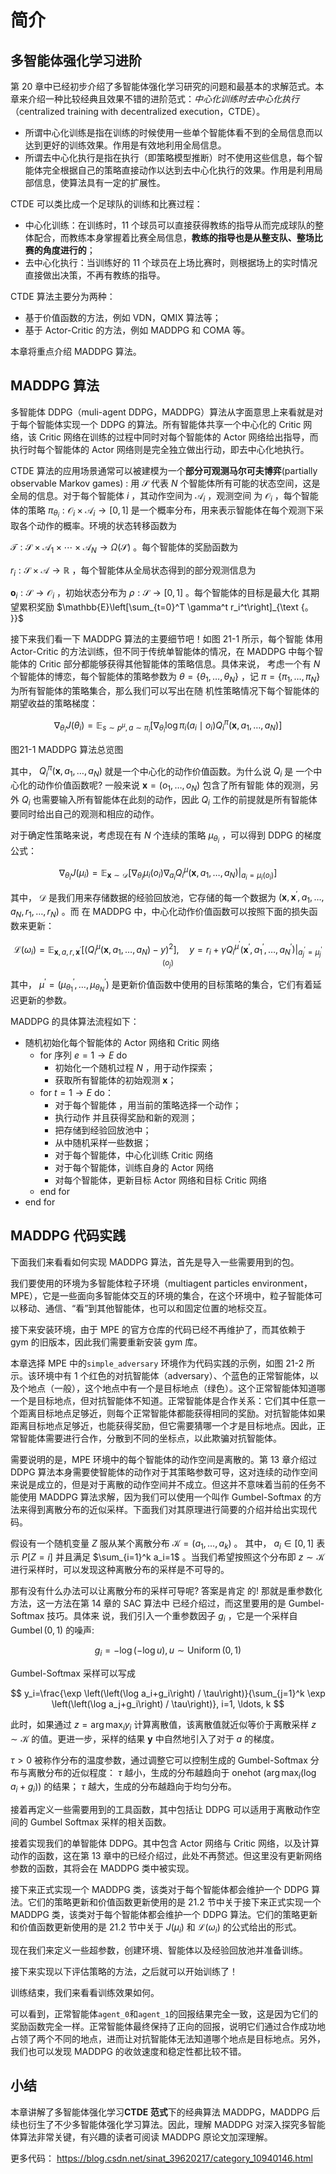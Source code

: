 

<!--
 * @version:
 * @Author:  StevenJokess（蔡舒起） https://github.com/StevenJokess
 * @Date: 2023-02-23 20:18:52
 * @LastEditors:  StevenJokess（蔡舒起） https://github.com/StevenJokess
 * @LastEditTime: 2023-10-02 21:12:45
 * @Description:
 * @Help me: 如有帮助，请赞助，失业3年了。![支付宝收款码](https://github.com/StevenJokess/d2rl/blob/master/img/%E6%94%B6.jpg)
 * @TODO::
 * @Reference:
-->
# 简介

## 多智能体强化学习进阶

第 20 章中已经初步介绍了多智能体强化学习研究的问题和最基本的求解范式。本章来介绍一种比较经典且效果不错的进阶范式：*中心化训练时去中心化执行*（centralized training with decentralized execution，CTDE）。

- 所谓中心化训练是指在训练的时候使用一些单个智能体看不到的全局信息而以达到更好的训练效果。作用是有效地利用全局信息。
- 所谓去中心化执行是指在执行（即策略模型推断）时不使用这些信息，每个智能体完全根据自己的策略直接动作以达到去中心化执行的效果。作用是利用局部信息，使算法具有一定的扩展性。

CTDE 可以类比成一个足球队的训练和比赛过程：

- 中心化训练：在训练时，11 个球员可以直接获得教练的指导从而完成球队的整体配合，而教练本身掌握着比赛全局信息，**教练的指导也是从整支队、整场比赛的角度进行的**；
- 去中心化执行：当训练好的 11 个球员在上场比赛时，则根据场上的实时情况直接做出决策，不再有教练的指导。

CTDE 算法主要分为两种：

- 基于价值函数的方法，例如 VDN，QMIX 算法等；
- 基于 Actor-Critic 的方法，例如 MADDPG 和 COMA 等。

本章将重点介绍 MADDPG 算法。

## MADDPG 算法

多智能体 DDPG（muli-agent DDPG，MADDPG）算法从字面意思上来看就是对于每个智能体实现一个 DDPG 的算法。所有智能体共享一个中心化的 Critic 网络，该 Critic 网络在训练的过程中同时对每个智能体的 Actor 网络给出指导，而执行时每个智能体的 Actor 网络则是完全独立做出行动，即去中心化地执行。

CTDE 算法的应用场景通常可以被建模为一个**部分可观测马尔可夫博弈**(partially observable Markov games) : 用 $\mathcal{S}$ 代表 $N$ 个智能体所有可能的状态空间，这是全局的信息。对于每个智能体 $i$ ，其动作空间为 $\mathcal{A}_i$ ，观测空间 为 $\mathcal{O}_i$ ，每个智能体的策略 $\pi_{\theta_i}: \mathcal{O}_i \times \mathcal{A}_i \rightarrow[0,1]$ 是一个概率分布，用来表示智能体在每个观测下采取各个动作的概率。环境的状态转移函数为

$\mathcal{T}: \mathcal{S} \times \mathcal{A}_1 \times \cdots \times \mathcal{A}_N \rightarrow \Omega(\mathcal{S})$ 。每个智能体的奖励函数为

$r_i: \mathcal{S} \times \mathcal{A} \rightarrow \mathbb{R}$ ，每个智能体从全局状态得到的部分观测信息为

$\mathbf{o}_i: \mathcal{S} \rightarrow \mathcal{O}_i$ ，初始状态分布为 $\rho: \mathcal{S} \rightarrow[0,1]$ 。每个智能体的目标是最大化 其期望累积奖励 $\mathbb{E}\left[\sum_{t=0}^T \gamma^t r_i^t\right]_{\text {。 }}$

接下来我们看一下 MADDPG 算法的主要细节吧！如图 21-1 所示，每个智能 体用 Actor-Critic 的方法训练，但不同于传统单智能体的情况，在 MADDPG 中每个智能体的 Critic 部分都能够获得其他智能体的策略信息。具体来说， 考虑一个有 $N$ 个智能体的博恋，每个智能体的策略参数为 $\theta=\left\{\theta_1, \ldots, \theta_N\right\}$ ，记 $\pi=\left\{\pi_1, \ldots, \pi_N\right\}$ 为所有智能体的策略集合，那么我们可以写出在随 机性策略情况下每个智能体的期望收益的策略梯度：

$$
\nabla_{\theta_i} J\left(\theta_i\right)=\mathbb{E}_{s \sim p^\mu, a \sim \pi_i}\left[\nabla_{\theta_i} \log \pi_i\left(a_i \mid o_i\right) Q_i^\pi\left(\mathbf{x}, a_1, \ldots, a_N\right)\right]
$$

图21-1 MADDPG 算法总览图

其中， $Q_i^\pi\left(\mathbf{x}, a_1, \ldots, a_N\right)$ 就是一个中心化的动作价值函数。为什么说 $Q_i$ 是 一个中心化的动作价值函数呢? 一般来说 $\mathbf{x}=\left(o_1, \ldots, o_N\right)$ 包含了所有智能 体的观测，另外 $Q_i$ 也需要输入所有智能体在此刻的动作，因此 $Q_i$ 工作的前提就是所有智能体要同时给出自己的观测和相应的动作。

对于确定性策略来说，考虑现在有 $N$ 个连续的策略 $\mu_{\theta_i}$ ，可以得到 DDPG 的梯度公式：

$$
\nabla_{\theta_i} J\left(\mu_i\right)=\mathbb{E}_{\mathbf{x} \sim \mathcal{D}}\left[\left.\nabla_{\theta_i} \mu_i\left(o_i\right) \nabla_{a_i} Q_i^\mu\left(\mathbf{x}, a_1, \ldots, a_N\right)\right|_{a_i=\mu_i\left(o_i\right)}\right]
$$

其中， $\mathcal{D}$ 是我们用来存储数据的经验回放池，它存储的每一个数据为 $\left(\mathbf{x}, \mathbf{x}^{\prime}, a_1, \ldots, a_N, r_1, \ldots, r_N\right)$ 。而 在 MADDPG 中，中心化动作价值函数可以按照下面的损失函数来更新：

$$
\mathcal{L}\left(\omega_i\right)=\mathbb{E}_{\mathbf{x}, a, r, \mathbf{x}^{\prime}}\left[\left(Q_i^\mu\left(\mathbf{x}, a_1, \ldots, a_N\right)-y\right)^2\right], \quad y=r_i+\left.\gamma Q_i^{\mu^{\prime}}\left(\mathbf{x}^{\prime}, a_1^{\prime}, \ldots, a_N^{\prime}\right)\right|_{a_j^{\prime}=\mu_j^{\prime}\left(o_j\right)}
$$

其中， $\mu^{\prime}=\left(\mu_{\theta_1}^{\prime}, \ldots, \mu_{\theta_N}^{\prime}\right)$ 是更新价值函数中使用的目标策略的集合，它们有着延迟更新的参数。


MADDPG 的具体算法流程如下：

- 随机初始化每个智能体的 Actor 网络和 Critic 网络
  - for 序列  $e = 1 \rightarrow E$ do
    - 初始化一个随机过程 $N$ ，用于动作探索；
    - 获取所有智能体的初始观测 $\mathbf{x}$；
  - for  $t = 1 \rightarrow E$ do：
    - 对于每个智能体 ，用当前的策略选择一个动作；
    - 执行动作 并且获得奖励和新的观测；
    - 把存储到经验回放池中；
    - 从中随机采样一些数据；
    - 对于每个智能体，中心化训练 Critic 网络
    - 对于每个智能体，训练自身的 Actor 网络
    - 对每个智能体，更新目标 Actor 网络和目标 Critic 网络
  - end for
- end for

## MADDPG 代码实践

下面我们来看看如何实现 MADDPG 算法，首先是导入一些需要用到的包。

我们要使用的环境为多智能体粒子环境（multiagent particles environment，MPE），它是一些面向多智能体交互的环境的集合，在这个环境中，粒子智能体可以移动、通信、“看”到其他智能体，也可以和固定位置的地标交互。

接下来安装环境，由于 MPE 的官方仓库的代码已经不再维护了，而其依赖于 gym 的旧版本，因此我们需要重新安装 gym 库。

本章选择 MPE 中的`simple_adversary` 环境作为代码实践的示例，如图 21-2 所示。该环境中有 1 个红色的对抗智能体（adversary）、个蓝色的正常智能体，以及个地点（一般），这个地点中有一个是目标地点（绿色）。这个正常智能体知道哪一个是目标地点，但对抗智能体不知道。正常智能体是合作关系：它们其中任意一个距离目标地点足够近，则每个正常智能体都能获得相同的奖励。对抗智能体如果距离目标地点足够近，也能获得奖励，但它需要猜哪一个才是目标地点。因此，正常智能体需要进行合作，分散到不同的坐标点，以此欺骗对抗智能体。

需要说明的是，MPE 环境中的每个智能体的动作空间是离散的。第 13 章介绍过 DDPG 算法本身需要使智能体的动作对于其策略参数可导，这对连续的动作空间来说是成立的，但是对于离散的动作空间并不成立。但这并不意味着当前的任务不能使用 MADDPG 算法求解，因为我们可以使用一个叫作 Gumbel-Softmax 的方法来得到离散分布的近似采样。下面我们对其原理进行简要的介绍并给出实现代码。

假设有一个随机变量 $Z$ 服从某个离散分布 $\mathcal{K}=\left(a_1, \ldots, a_k\right)$ 。 其中， $a_i \in[0,1]$ 表示 $P[Z=i]$ 并且满足 $\sum_{i=1}^k a_i=1$ 。当我们希望按照这个分布即 $z \sim \mathcal{K}$ 进行采样时，可以发现这种离散分布的采样是不可导的。

那有没有什么办法可以让离散分布的采样可导呢? 答案是肯定 的! 那就是重参数化方法，这一方法在第 14 章的 SAC 算法中 已经介绍过，而这里要用的是 Gumbel-Softmax 技巧。具体来 说，我们引入一个重参数因子 $g_i$ ，它是一个采样自 $\operatorname{Gumbel}(0,1)$ 的噪声:

$$
g_i=-\log (-\log u), u \sim \operatorname{Uniform}(0,1)
$$

Gumbel-Softmax 采样可以写成

$$
y_i=\frac{\exp \left(\left(\log a_i+g_i\right) / \tau\right)}{\sum_{j=1}^k \exp \left(\left(\log a_j+g_i\right) / \tau\right)}, i=1, \ldots, k
$$

此时，如果通过 $z=\arg \max _i y_i$ 计算离散值，该离散值就近似等价于离散采样 $z \sim \mathcal{K}$ 的值。更进一步，采样的结果 $\mathbf{y}$ 中自然地引入了对于 $a$ 的梯度。

$\tau>0$ 被称作分布的温度参数，通过调整它可以控制生成的 Gumbel-Softmax 分布与离散分布的近似程度： $\tau$ 越小，生成的分布越趋向于 onehot $\left(\arg \max _i\left(\log a_i+g_i\right)\right)$ 的结果； $\tau$ 越大，生成的分布越趋向于均匀分布。

接着再定义一些需要用到的工具函数，其中包括让 DDPG 可以适用于离散动作空间的 Gumbel Softmax 采样的相关函数。

接着实现我们的单智能体 DDPG。其中包含 Actor 网络与 Critic 网络，以及计算动作的函数，这在第 13 章中的已经介绍过，此处不再赘述。但这里没有更新网络参数的函数，其将会在 MADDPG 类中被实现。

接下来正式实现一个 MADDPG 类，该类对于每个智能体都会维护一个 DDPG 算法。它们的策略更新和价值函数更新使用的是 21.2 节中关于接下来正式实现一个 MADDPG 类，该类对于每个智能体都会维护一个 DDPG 算法。它们的策略更新和价值函数更新使用的是 21.2 节中关于 $J\left(\mu_i\right)$ 和 $\mathcal{L}\left(\omega_i\right)$ 的公式给出的形式。


现在我们来定义一些超参数，创建环境、智能体以及经验回放池并准备训练。



接下来实现以下评估策略的方法，之后就可以开始训练了！



训练结束，我们来看看训练效果如何。



可以看到，正常智能体`agent_0`和`agent_1`的回报结果完全一致，这是因为它们的奖励函数完全一样。正常智能体最终保持了正向的回报，说明它们通过合作成功地占领了两个不同的地点，进而让对抗智能体无法知道哪个地点是目标地点。另外，我们也可以发现 MADDPG 的收敛速度和稳定性都比较不错。

## 小结

本章讲解了多智能体强化学习**CTDE 范式**下的经典算法 MADDPG，MADDPG 后续也衍生了不少多智能体强化学习算法。因此，理解 MADDPG 对深入探究多智能体算法非常关键，有兴趣的读者可阅读 MADDPG 原论文加深理解。

[1]: https://hrl.boyuai.com/chapter/3/%E5%A4%9A%E6%99%BA%E8%83%BD%E4%BD%93%E5%BC%BA%E5%8C%96%E5%AD%A6%E4%B9%A0%E8%BF%9B%E9%98%B6/
更多代码：
https://blog.csdn.net/sinat_39620217/category_10940146.html
